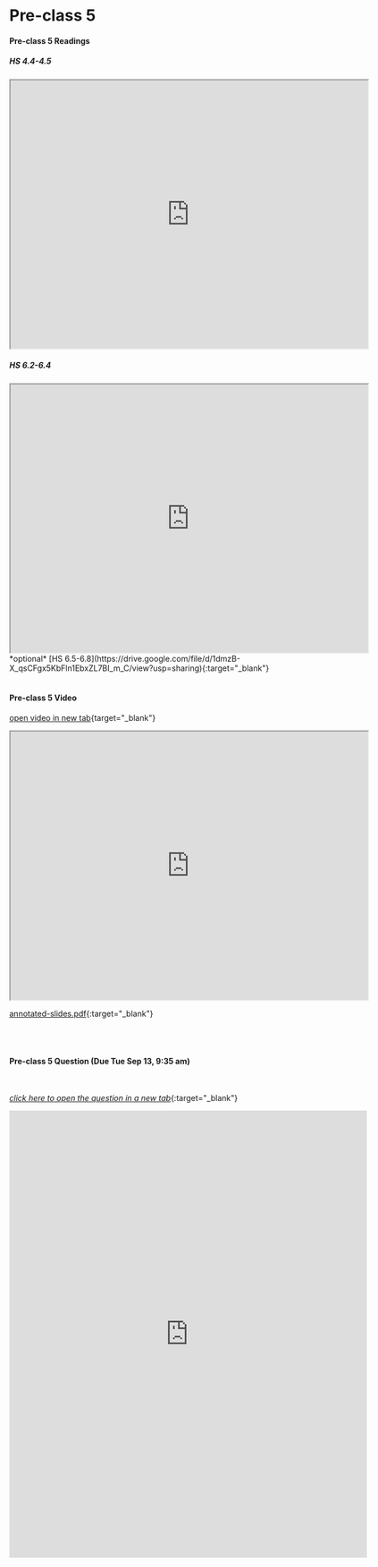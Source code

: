 # Pre-class 5

#### Pre-class 5 Readings

##### HS 4.4-4.5
<iframe src="https://drive.google.com/file/d/1Y4xngtE3vhVYudCEO7wDMu-dyOfHzfgY/preview" width="640" height="480" allowfullscreen>
</iframe>

<br>

##### HS 6.2-6.4
<iframe src="https://drive.google.com/file/d/1RlZ9PT3IqceqQq7433IWZ3oTaLla5Cw6/preview" width="640" height="480" allowfullscreen>
</iframe>

<br>
*optional* [HS 6.5-6.8](https://drive.google.com/file/d/1dmzB-X_qsCFgx5KbFln1EbxZL7BI_m_C/view?usp=sharing){:target="_blank"}

<br>
<br>

#### Pre-class 5 Video

[open video in new tab](https://drive.google.com/file/d/1ZBvdsZwK4mOPawqgcSxYF2UqPKKLN_wN){target="_blank"}

<iframe src="https://drive.google.com/file/d/1ZBvdsZwK4mOPawqgcSxYF2UqPKKLN_wN/preview" width="640" height="480" frameborder="20" marginheight="0" marginwidth="0">Loading…
</iframe>

[annotated-slides.pdf](https://drive.google.com/file/d/1EXpfZMuTtarKUnU-tGcehnohNsJ7oQne/view?usp=sharing){:target="_blank"}

<br>
<br>

#### Pre-class 5 Question (Due Tue Sep 13, 9:35 am)

<br>

[*click here to open the question in a new tab*](https://forms.gle/R3DpVgJutV41nsNG6){:target="_blank"}

<iframe src="https://docs.google.com/forms/d/e/1FAIpQLSdwIh8KaN4Eol20XAi4hMLW6KLBwTuHCzrHDgs1T9sdYujrbw/viewform?embedded=true" width="640" height="800" frameborder="0" marginheight="0" marginwidth="0">Loading…
</iframe>
